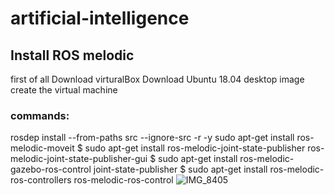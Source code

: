 # artificial-intelligence
## Install ROS melodic
first of all 
Download virturalBox
Download Ubuntu 18.04 desktop image
create the virtual machine
### commands:
rosdep install --from-paths src --ignore-src -r -y
sudo apt-get install ros-melodic-moveit
$ sudo apt-get install ros-melodic-joint-state-publisher ros-melodic-joint-state-publisher-gui
$ sudo apt-get install ros-melodic-gazebo-ros-control joint-state-publisher
$ sudo apt-get install ros-melodic-ros-controllers ros-melodic-ros-control
![IMG_8405](https://github.com/ShahadAlshahrani/artificial-intelligence/assets/139855183/bf0eb095-38b8-48d2-b49a-39150b870f7c)
